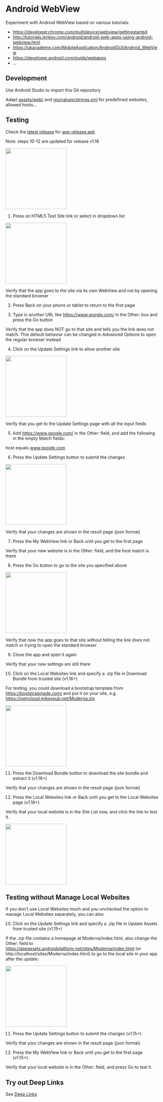 # Android WebView

Experiment with Android WebView based on various tutorials:

- https://developer.chrome.com/multidevice/webview/gettingstarted
- http://tutorials.jenkov.com/android/android-web-apps-using-android-webview.html
- https://ukacademe.com/MobileApplication/AndroidGUI/Android_WebView
- https://developer.android.com/guide/webapps
- ...

## Development

Use Android Studio to import this Git repository

Adapt [assets/web/](app/src/main/assets/web/) and [res/values/strings.xml](app/src/main/res/values/strings.xml) for predefined websites, allowed hosts...

## Testing

Check the [latest release](https://github.com/mikespub/android-webview/releases) for [app-release.apk](app/release/app-release.apk)

Note: steps 10-12 are updated for release v1.16

<img src="https://github.com/mikespub/android-webview/raw/master/app/screenshots/index.png" width="200">

1. Press on HTML5 Test Site link or select in dropdown list

<img src="https://github.com/mikespub/android-webview/raw/master/app/screenshots/html5test.png" width="200">

Verify that the app goes to the site via its own WebView and not by opening the standard browser

2. Press Back on your phone or tablet to return to the first page

3. Type in another URL like https://www.google.com/ in the Other: box and press the Go button

Verify that the app does NOT go to that site and tells you the link does not match.
This default behavior can be changed in Advanced Options to open the regular browser instead

4. Click on the Update Settings link to allow another site

<img src="https://github.com/mikespub/android-webview/raw/master/app/screenshots/update.png" width="200">

Verify that you get to the Update Settings page with all the input fields

5. Add https://www.google.com/ in the Other: field, and add the following in the empty Match fields:

host  equals  www.google.com

6. Press the Update Settings button to submit the changes

<img src="https://github.com/mikespub/android-webview/raw/master/app/screenshots/settings.png" width="200">

Verify that your changes are shown in the result page (json format)

7. Press the My WebView link or Back until you get to the first page

Verify that your new website is in the Other: field, and the host match is there

8. Press the Go button to go to the site you specified above

<img src="https://github.com/mikespub/android-webview/raw/master/app/screenshots/diskstation.png" width="200">

Verify that now the app goes to that site without telling the link does not match or trying to open the standard browser

9. Close the app and open it again

Verify that your new settings are still there

10. Click on the Local Websites link and specify a .zip file in Download Bundle from trusted site (v1.16+)

For testing, you could download a bootstrap template from https://bootstrapmade.com/ and put it on your site,
e.g. https://owncloud.mikespub.net/Moderna.zip

<img src="https://github.com/mikespub/android-webview/raw/master/app/screenshots/site_bundle.png" width="200">

11. Press the Download Bundle button to download the site bundle and extract it (v1.16+)

Verify that your changes are shown in the result page (json format)

12. Press the Local Websites link or Back until you get to the Local Websites page (v1.16+)

Verify that your local website is in the Site List now, and click the link to test it.

<img src="https://github.com/mikespub/android-webview/raw/master/app/screenshots/local_site.png" width="200">

## Testing without Manage Local Websites

If you don't use Local Websites much and you unchecked the option to manage Local Websites separately, you can also:

10. Click on the Update Settings link and specify a .zip file in Update Assets from trusted site (v1.15+)

If the .zip file contains a homepage at Moderna/index.html, also change the Other: field to
https://appassets.androidplatform.net/sites/Moderna/index.html (or http://localhost/sites/Moderna/index.html)
to go to the local site in your app after the update.

<img src="https://github.com/mikespub/android-webview/raw/master/app/screenshots/update_assets.png" width="200">

11. Press the Update Settings button to submit the changes (v1.15+)

Verify that your changes are shown in the result page (json format)

12. Press the My WebView link or Back until you get to the first page (v1.15+)

Verify that your local website is in the Other: field, and press Go to test it.

## Try out Deep Links

See [Deep Links](deeplinks.html)
